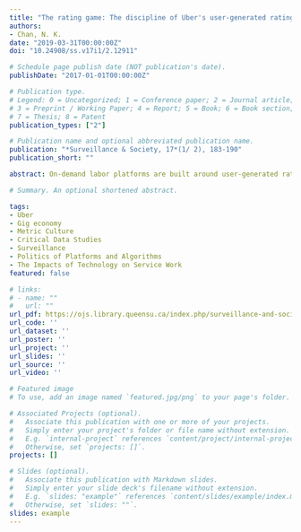 ```yaml
---
title: "The rating game: The discipline of Uber's user-generated ratings"
authors:
- Chan, N. K.
date: "2019-03-31T00:00:00Z"
doi: "10.24908/ss.v17i1/2.12911"

# Schedule page publish date (NOT publication's date).
publishDate: "2017-01-01T00:00:00Z"

# Publication type.
# Legend: 0 = Uncategorized; 1 = Conference paper; 2 = Journal article;
# 3 = Preprint / Working Paper; 4 = Report; 5 = Book; 6 = Book section;
# 7 = Thesis; 8 = Patent
publication_types: ["2"]

# Publication name and optional abbreviated publication name.
publication: "*Surveillance & Society, 17*(1/ 2), 183-190"
publication_short: ""

abstract: On-demand labor platforms are built around user-generated rating systems that entail consumers’ monitoring of workers as a tool for algorithmic labor management. The user-generated ratings can directly determine workers’ employability. Workers are thus under pressure to score well, though they may lack knowledge about the performance metrics. Using in-depth interviews with Uber drivers, this article examines how Uber’s rating system as an engine of anxiety shapes drivers’ work practices through processes of surveillance and normalization. Specifically, drivers are prompted to play the rating game, a game that pressures them toward the normalization of platform surveillance and self-discipline for maximizing their ratings. The internalization of ratings is channeled through drivers’ reactive practices in the rating game—that is, drivers’ modification of their behavior in response to being evaluated and monitored. This article considers the socio-technical conditions under which drivers are subject to the platform surveillance and disciplinary power.

# Summary. An optional shortened abstract.

tags:
- Uber
- Gig economy
- Metric Culture
- Critical Data Studies
- Surveillance
- Politics of Platforms and Algorithms
- The Impacts of Technology on Service Work
featured: false

# links:
# - name: ""
#   url: ""
url_pdf: https://ojs.library.queensu.ca/index.php/surveillance-and-society/article/view/12911/8493
url_code: ''
url_dataset: ''
url_poster: ''
url_project: ''
url_slides: ''
url_source: ''
url_video: ''

# Featured image
# To use, add an image named `featured.jpg/png` to your page's folder. 

# Associated Projects (optional).
#   Associate this publication with one or more of your projects.
#   Simply enter your project's folder or file name without extension.
#   E.g. `internal-project` references `content/project/internal-project/index.md`.
#   Otherwise, set `projects: []`.
projects: []

# Slides (optional).
#   Associate this publication with Markdown slides.
#   Simply enter your slide deck's filename without extension.
#   E.g. `slides: "example"` references `content/slides/example/index.md`.
#   Otherwise, set `slides: ""`.
slides: example
---
```

